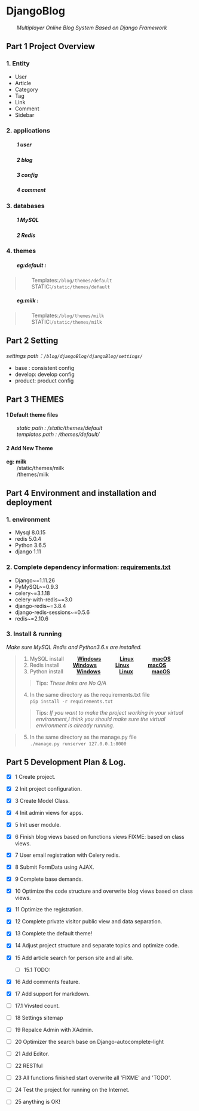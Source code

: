 # DjangoBlog
&emsp;&emsp;*Multiplayer Online Blog System Based on Django Framework*

## Part 1 Project Overview
### 1. Entity

- User
- Article
- Category
- Tag
- Link
- Comment
- Sidebar

### 2. applications

##### &emsp;&emsp;1 user
##### &emsp;&emsp;2 blog
##### &emsp;&emsp;3 config
##### &emsp;&emsp;4 comment

### 3. databases

##### &emsp;&emsp;1 MySQL
##### &emsp;&emsp;2 Redis

### 4. themes
##### &emsp;&emsp;eg:default :
>&emsp;&emsp;Templates:`/blog/themes/default`  
>&emsp;&emsp;STATIC:`/static/themes/default`

##### &emsp;&emsp;eg:milk :
>&emsp;&emsp;Templates:`/blog/themes/milk`  
>&emsp;&emsp;STATIC:`/static/themes/milk`



## Part 2 Setting

*settings path：`/blog/djangoBlog/djangoBlog/settings/`*

- base : consistent config
- develop: develop config
- product: product config



## Part 3 THEMES

#### 1 Default theme files

&emsp;&emsp;*static path : /static/themes/default*  
&emsp;&emsp;*templates path : /themes/default/*

#### 2 Add New Theme

**eg: milk**  
&emsp;&emsp;/static/themes/milk  
&emsp;&emsp;/themes/milk



## Part 4 Environment and installation and deployment

### 1. environment
- Mysql 8.0.15
- redis 5.0.4
- Python 3.6.5
- django 1.11

### 2. Complete dependency information: [requirements.txt](https://github.com/blackmonkey121/blog/blob/master/requirements.txt)
* Django~=1.11.26
* PyMySQL~=0.9.3
* celery~=3.1.18
* celery-with-redis~=3.0
* django-redis~=3.8.4
* django-redis-sessions~=0.5.6
* redis~=2.10.6

### 3. Install & running
*Make sure MySQL Redis and Python3.6.x are installed.*

>1. MySQL install &emsp;&emsp; __[Windows](https://jingyan.baidu.com/article/cbcede0753155b02f40b4d17.html)__ &emsp;&emsp;&emsp; __[Linux](https://blog.csdn.net/weixin_44198965/article/details/91891985)__ &emsp;&emsp;&emsp; __[macOS](https://blog.csdn.net/qq_36004521/article/details/80637886)__
>2. Redis install &emsp;&emsp; __[Windows](https://jingyan.baidu.com/article/0f5fb099045b056d8334ea97.html)__ &emsp;&emsp;&emsp; __[Linux](https://www.cnblogs.com/gaojingya/p/10600418.html)__ &emsp;&emsp;&emsp; __[macOS](https://www.cnblogs.com/monkey-code/p/11345217.html)__
>3. Python install &emsp;&emsp; __[Windows](https://blog.csdn.net/cx55887/article/details/88911266)__ &emsp;&emsp;&emsp; __[Linux](https://www.cnblogs.com/yimiflh/p/9542439.html)__ &emsp;&emsp;&emsp; __[macOS](https://www.jianshu.com/p/98a19215ade6)__
>> Tips: *These links are No Q/A*
>4. In the same directory as the requirements.txt file  
`pip install -r requirements.txt`
>> Tips: *If you want to make the project working in your virtual environment,I
think you should make sure the virtual environment is already running.*

>5. In the same directory as the manage.py file  
`./manage.py runserver 127.0.0.1:8000`



## Part 5 Development  Plan & Log.

- [x] 1 Create project.
- [x] 2 Init project configuration.
- [x] 3 Create Model Class.
- [x] 4 Init admin views for apps.
- [x] 5 Init user module.
- [x] 6 Finish blog views based on functions views FIXME: based on class views.
- [x] 7 User email registration with Celery redis.
- [x] 8 Submit FormData using AJAX.
- [x] 9 Complete base demands.
- [x] 10 Optimize the code structure and overwrite blog views based on class views.
- [x] 11 Optimize the registration.
- [x] 12 Complete private visitor public view and data separation.
- [x] 13 Complete the default theme!
- [x] 14 Adjust project structure and separate topics and optimize code.
- [x] 15 Add article search for person site and all site.
  - [ ] 15.1 TODO:
- [x] 16 Add comments feature.
- [x] 17 Add support for markdown.
- [ ] 17.1 Vivsted count.
- [ ] 18 Settings sitemap
- [ ] 19 Repalce Admin with XAdmin.
- [ ] 20 Optimizer the search base on Django-autocomplete-light
- [ ] 21 Add Editor.
- [ ] 22 RESTful
- [ ] 23 All functions  finished start  overwrite all 'FIXME' and 'TODO'.
- [ ] 24 Test the project for running on the Internet.
- [ ] 25 anything is OK!

